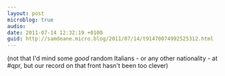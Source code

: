 ```yaml
---
layout: post
microblog: true
audio: 
date: 2011-07-14 12:32:19 +0100
guid: http://samdeane.micro.blog/2011/07/14/t91470074992525312.html
---
```

(not that I'd mind some *good* random Italians - or any other nationality - at #qpr, but our record on that front hasn't been too clever)
